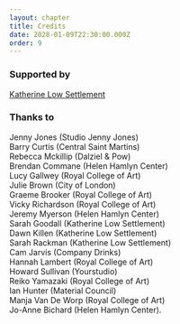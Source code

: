 ```yaml
---
layout: chapter
title: Credits
date: 2028-01-09T22:30:00.000Z
order: 9
---
```

### Supported by

[Katherine Low Settlement](https://www.klsettlement.org.uk/)

### Thanks to

Jenny Jones (Studio Jenny Jones)<br>
Barry Curtis (Central Saint Martins)<br>
Rebecca Mckillip (Dalziel & Pow)<br>
Brendan Commane (Helen Hamlyn Center)<br>
Lucy Gallwey (Royal College of Art)<br>
Julie Brown (City of London) <br>
Graeme Brooker (Royal College of Art)<br>
Vicky Richardson (Royal College of Art)<br>
Jeremy Myerson (Helen Hamlyn Center)<br>
Sarah Goodall (Katherine Low Settlement)<br>
Dawn Killen (Katherine Low Settlement)<br>
Sarah Rackman (Katherine Low Settlement)<br>
Cam Jarvis (Company Drinks)<br>
Hannah Lambert (Royal College of Art)<br>
Howard Sullivan (Yourstudio)<br>
Reiko Yamazaki (Royal College of Art)<br>
Ian Hunter (Material Council)<br>
Manja Van De Worp (Royal College of Art)<br>
Jo-Anne Bichard (Helen Hamlyn Center).